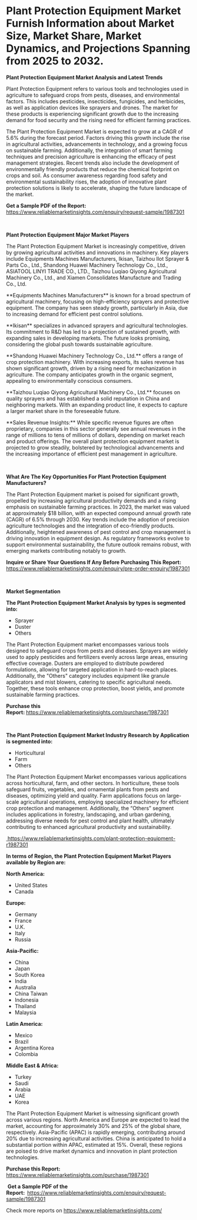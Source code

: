 <p><h1>Plant Protection Equipment Market Furnish Information about Market Size, Market Share, Market Dynamics, and Projections Spanning from 2025 to 2032.</h1></p><p><strong>Plant Protection Equipment Market Analysis and Latest Trends</strong></p>
<p><p>Plant Protection Equipment refers to various tools and technologies used in agriculture to safeguard crops from pests, diseases, and environmental factors. This includes pesticides, insecticides, fungicides, and herbicides, as well as application devices like sprayers and drones. The market for these products is experiencing significant growth due to the increasing demand for food security and the rising need for efficient farming practices.</p><p>The Plant Protection Equipment Market is expected to grow at a CAGR of 5.6% during the forecast period. Factors driving this growth include the rise in agricultural activities, advancements in technology, and a growing focus on sustainable farming. Additionally, the integration of smart farming techniques and precision agriculture is enhancing the efficacy of pest management strategies. Recent trends also include the development of environmentally friendly products that reduce the chemical footprint on crops and soil. As consumer awareness regarding food safety and environmental sustainability rises, the adoption of innovative plant protection solutions is likely to accelerate, shaping the future landscape of the market.</p></p>
<p><strong>Get a Sample PDF of the Report:&nbsp;</strong> <a href="https://www.reliablemarketinsights.com/enquiry/request-sample/1987301?utm_campaign=1994&utm_medium=2&utm_source=Github&utm_content=ia&utm_term=20022025&utm_id=plant-protection-equipment">https://www.reliablemarketinsights.com/enquiry/request-sample/1987301</a></p>
<p>&nbsp;</p>
<p><strong>Plant Protection Equipment Major Market Players</strong></p>
<p><p>The Plant Protection Equipment Market is increasingly competitive, driven by growing agricultural activities and innovations in machinery. Key players include Equipments Machines Manufacturers, Ikisan, Taizhou Ilot Sprayer & Parts Co., Ltd., Shandong Huawei Machinery Technology Co., Ltd., ASIATOOL LINYI TRADE CO., LTD., Taizhou Luqiao Qiyong Agricultural Machinery Co., Ltd., and Xiamen Consolidates Manufacture and Trading Co., Ltd.</p><p>**Equipments Machines Manufacturers** is known for a broad spectrum of agricultural machinery, focusing on high-efficiency sprayers and protective equipment. The company has seen steady growth, particularly in Asia, due to increasing demand for efficient pest control solutions. </p><p>**Ikisan** specializes in advanced sprayers and agricultural technologies. Its commitment to R&D has led to a projection of sustained growth, with expanding sales in developing markets. The future looks promising, considering the global push towards sustainable agriculture.</p><p>**Shandong Huawei Machinery Technology Co., Ltd.** offers a range of crop protection machinery. With increasing exports, its sales revenue has shown significant growth, driven by a rising need for mechanization in agriculture. The company anticipates growth in the organic segment, appealing to environmentally conscious consumers.</p><p>**Taizhou Luqiao Qiyong Agricultural Machinery Co., Ltd.** focuses on quality sprayers and has established a solid reputation in China and neighboring markets. With an expanding product line, it expects to capture a larger market share in the foreseeable future.</p><p>**Sales Revenue Insights:** While specific revenue figures are often proprietary, companies in this sector generally see annual revenues in the range of millions to tens of millions of dollars, depending on market reach and product offerings. The overall plant protection equipment market is projected to grow steadily, bolstered by technological advancements and the increasing importance of efficient pest management in agriculture.</p></p>
<p>&nbsp;</p>
<p><strong>What Are The Key Opportunities For Plant Protection Equipment Manufacturers?</strong></p>
<p><p>The Plant Protection Equipment market is poised for significant growth, propelled by increasing agricultural productivity demands and a rising emphasis on sustainable farming practices. In 2023, the market was valued at approximately $18 billion, with an expected compound annual growth rate (CAGR) of 6.5% through 2030. Key trends include the adoption of precision agriculture technologies and the integration of eco-friendly products. Additionally, heightened awareness of pest control and crop management is driving innovation in equipment design. As regulatory frameworks evolve to support environmental sustainability, the future outlook remains robust, with emerging markets contributing notably to growth.</p></p>
<p><strong>Inquire or Share Your Questions If Any Before Purchasing This Report:</strong> <a href="https://www.reliablemarketinsights.com/enquiry/pre-order-enquiry/1987301?utm_campaign=1994&utm_medium=2&utm_source=Github&utm_content=ia&utm_term=20022025&utm_id=plant-protection-equipment">https://www.reliablemarketinsights.com/enquiry/pre-order-enquiry/1987301</a></p>
<p>&nbsp;</p>
<p><strong>Market Segmentation</strong></p>
<p><strong>The Plant Protection Equipment Market Analysis by types is segmented into:</strong></p>
<p><ul><li>Sprayer</li><li>Duster</li><li>Others</li></ul></p>
<p><p>The Plant Protection Equipment market encompasses various tools designed to safeguard crops from pests and diseases. Sprayers are widely used to apply pesticides and fertilizers evenly across large areas, ensuring effective coverage. Dusters are employed to distribute powdered formulations, allowing for targeted application in hard-to-reach places. Additionally, the "Others" category includes equipment like granule applicators and mist blowers, catering to specific agricultural needs. Together, these tools enhance crop protection, boost yields, and promote sustainable farming practices.</p></p>
<p><strong>Purchase this Report:&nbsp;</strong><a href="https://www.reliablemarketinsights.com/purchase/1987301?utm_campaign=1994&utm_medium=2&utm_source=Github&utm_content=ia&utm_term=20022025&utm_id=plant-protection-equipment">https://www.reliablemarketinsights.com/purchase/1987301</a></p>
<p>&nbsp;</p>
<p><strong>The Plant Protection Equipment Market Industry Research by Application is segmented into:</strong></p>
<p><ul><li>Horticultural</li><li>Farm</li><li>Others</li></ul></p>
<p><p>The Plant Protection Equipment Market encompasses various applications across horticultural, farm, and other sectors. In horticulture, these tools safeguard fruits, vegetables, and ornamental plants from pests and diseases, optimizing yield and quality. Farm applications focus on large-scale agricultural operations, employing specialized machinery for efficient crop protection and management. Additionally, the “Others” segment includes applications in forestry, landscaping, and urban gardening, addressing diverse needs for pest control and plant health, ultimately contributing to enhanced agricultural productivity and sustainability.</p></p>
<p><a href="https://www.reliablemarketinsights.com/plant-protection-equipment-r1987301?utm_campaign=1994&utm_medium=2&utm_source=Github&utm_content=ia&utm_term=20022025&utm_id=plant-protection-equipment">&nbsp;https://www.reliablemarketinsights.com/plant-protection-equipment-r1987301</a></p>
<p><strong>In terms of Region, the Plant Protection Equipment Market Players available by Region are:</strong></p>
<p>
    <p> <strong> North America: </strong>
        <ul>
            <li>United States</li>
            <li>Canada</li>
        </ul>
        </p> 
    <p> <strong> Europe: </strong>
        <ul>
            <li>Germany</li>
            <li>France</li>
            <li>U.K.</li>
            <li>Italy</li>
            <li>Russia</li>
        </ul>
        </p> 
    <p> <strong> Asia-Pacific: </strong>
        <ul>
            <li>China</li>
            <li>Japan</li>
            <li>South Korea</li>
            <li>India</li>
            <li>Australia</li>
            <li>China Taiwan</li>
            <li>Indonesia</li>
            <li>Thailand</li>
            <li>Malaysia</li>
        </ul>
        </p> 
    <p> <strong> Latin America: </strong>
        <ul>
            <li>Mexico</li>
            <li>Brazil</li>
            <li>Argentina Korea</li>
            <li>Colombia</li>
        </ul>
        </p> 
    <p> <strong> Middle East & Africa: </strong>
        <ul>
            <li>Turkey</li>
            <li>Saudi</li>
            <li>Arabia</li>
            <li>UAE</li>
            <li>Korea</li>
        </ul>
    </p>
    </p>
<p><p>The Plant Protection Equipment Market is witnessing significant growth across various regions. North America and Europe are expected to lead the market, accounting for approximately 30% and 25% of the global share, respectively. Asia-Pacific (APAC) is rapidly emerging, contributing around 20% due to increasing agricultural activities. China is anticipated to hold a substantial portion within APAC, estimated at 15%. Overall, these regions are poised to drive market dynamics and innovation in plant protection technologies.</p></p>
<p><strong>Purchase this Report: </strong><a href="https://www.reliablemarketinsights.com/purchase/1987301?utm_campaign=1994&utm_medium=2&utm_source=Github&utm_content=ia&utm_term=20022025&utm_id=plant-protection-equipment">https://www.reliablemarketinsights.com/purchase/1987301</a></p>
<p>&nbsp;<strong>Get a Sample PDF of the Report:&nbsp;&nbsp;</strong><a href="https://www.reliablemarketinsights.com/enquiry/request-sample/1987301?utm_campaign=1994&utm_medium=2&utm_source=Github&utm_content=ia&utm_term=20022025&utm_id=plant-protection-equipment">https://www.reliablemarketinsights.com/enquiry/request-sample/1987301</a></p>
<p><strong></strong></p>
<p>Check more reports on <a href="https://www.reliablemarketinsights.com/?utm_campaign=1994&utm_medium=2&utm_source=Github&utm_content=ia&utm_term=20022025&utm_id=plant-protection-equipment">https://www.reliablemarketinsights.com/</a></p>